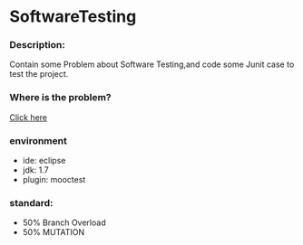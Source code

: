 # SoftwareTesting

### Description:
Contain some Problem about Software Testing,and code some Junit case to test the project.

### Where is the problem?
[Click here](http://www.mooctest.net)

### environment
- ide: eclipse
- jdk: 1.7
- plugin: mooctest


### standard:
- 50% Branch Overload
- 50% MUTATION
